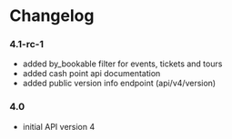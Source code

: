 # Changelog

### 4.1-rc-1

- added by_bookable filter for events, tickets and tours
- added cash point api documentation
- added public version info endpoint (api/v4/version)

### 4.0

- initial API version 4